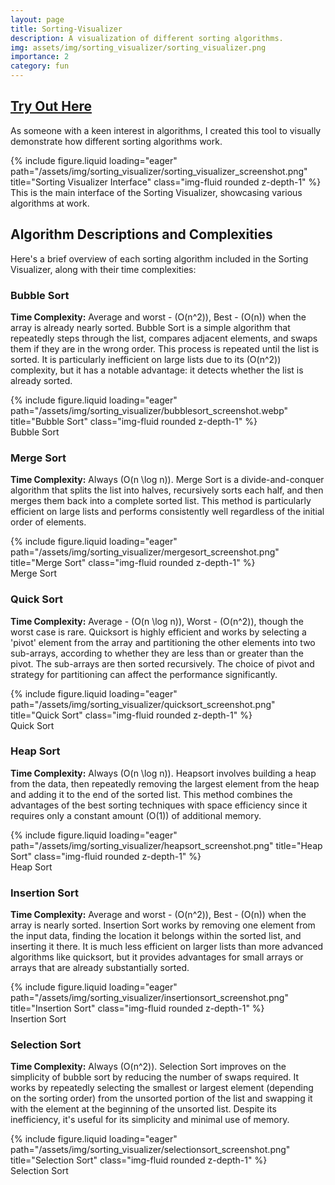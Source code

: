 ```yaml
---
layout: page
title: Sorting-Visualizer
description: A visualization of different sorting algorithms.
img: assets/img/sorting_visualizer/sorting_visualizer.png
importance: 2
category: fun
---
```


## [Try Out Here](https://adrianoweid.github.io/sorting-visualizer/)

As someone with a keen interest in algorithms, I created this tool to visually demonstrate how different sorting algorithms work.

<div class="row justify-content-sm-center">
    <div class="col-sm-8 mt-3 mt-md-0">
        {% include figure.liquid loading="eager" path="/assets/img/sorting_visualizer/sorting_visualizer_screenshot.png" title="Sorting Visualizer Interface" class="img-fluid rounded z-depth-1" %}
    </div>
</div>
<div class="caption">
    This is the main interface of the Sorting Visualizer, showcasing various algorithms at work.
</div>

## Algorithm Descriptions and Complexities

Here's a brief overview of each sorting algorithm included in the Sorting Visualizer, along with their time complexities:

### Bubble Sort
**Time Complexity:** Average and worst - \(O(n^2)\), Best - \(O(n)\) when the array is already nearly sorted.
Bubble Sort is a simple algorithm that repeatedly steps through the list, compares adjacent elements, and swaps them if they are in the wrong order. This process is repeated until the list is sorted. It is particularly inefficient on large lists due to its \(O(n^2)\) complexity, but it has a notable advantage: it detects whether the list is already sorted.

<div class="row justify-content-sm-center">
    <div class="col-sm-8 mt-3 mt-md-0">
        {% include figure.liquid loading="eager" path="/assets/img/sorting_visualizer/bubblesort_screenshot.webp" title="Bubble Sort" class="img-fluid rounded z-depth-1" %}
    </div>
</div>
<div class="caption">
    Bubble Sort
</div>

### Merge Sort
**Time Complexity:** Always \(O(n \log n)\).
Merge Sort is a divide-and-conquer algorithm that splits the list into halves, recursively sorts each half, and then merges them back into a complete sorted list. This method is particularly efficient on large lists and performs consistently well regardless of the initial order of elements.

<div class="row justify-content-sm-center">
    <div class="col-sm-8 mt-3 mt-md-0">
        {% include figure.liquid loading="eager" path="/assets/img/sorting_visualizer/mergesort_screenshot.png" title="Merge Sort" class="img-fluid rounded z-depth-1" %}
    </div>
</div>
<div class="caption">
    Merge Sort
</div>

### Quick Sort
**Time Complexity:** Average - \(O(n \log n)\), Worst - \(O(n^2)\), though the worst case is rare.
Quicksort is highly efficient and works by selecting a 'pivot' element from the array and partitioning the other elements into two sub-arrays, according to whether they are less than or greater than the pivot. The sub-arrays are then sorted recursively. The choice of pivot and strategy for partitioning can affect the performance significantly.

<div class="row justify-content-sm-center">
    <div class="col-sm-8 mt-3 mt-md-0">
        {% include figure.liquid loading="eager" path="/assets/img/sorting_visualizer/quicksort_screenshot.png" title="Quick Sort" class="img-fluid rounded z-depth-1" %}
    </div>
</div>
<div class="caption">
    Quick Sort
</div>

### Heap Sort
**Time Complexity:** Always \(O(n \log n)\).
Heapsort involves building a heap from the data, then repeatedly removing the largest element from the heap and adding it to the end of the sorted list. This method combines the advantages of the best sorting techniques with space efficiency since it requires only a constant amount \(O(1)\) of additional memory.

<div class="row justify-content-sm-center">
    <div class="col-sm-8 mt-3 mt-md-0">
        {% include figure.liquid loading="eager" path="/assets/img/sorting_visualizer/heapsort_screenshot.png" title="Heap Sort" class="img-fluid rounded z-depth-1" %}
    </div>
</div>
<div class="caption">
    Heap Sort
</div>

### Insertion Sort
**Time Complexity:** Average and worst - \(O(n^2)\), Best - \(O(n)\) when the array is nearly sorted.
Insertion Sort works by removing one element from the input data, finding the location it belongs within the sorted list, and inserting it there. It is much less efficient on larger lists than more advanced algorithms like quicksort, but it provides advantages for small arrays or arrays that are already substantially sorted.

<div class="row justify-content-sm-center">
    <div class="col-sm-8 mt-3 mt-md-0">
        {% include figure.liquid loading="eager" path="/assets/img/sorting_visualizer/insertionsort_screenshot.png" title="Insertion Sort" class="img-fluid rounded z-depth-1" %}
    </div>
</div>
<div class="caption">
    Insertion Sort
</div>

### Selection Sort
**Time Complexity:** Always \(O(n^2)\).
Selection Sort improves on the simplicity of bubble sort by reducing the number of swaps required. It works by repeatedly selecting the smallest or largest element (depending on the sorting order) from the unsorted portion of the list and swapping it with the element at the beginning of the unsorted list. Despite its inefficiency, it's useful for its simplicity and minimal use of memory.

<div class="row justify-content-sm-center">
    <div class="col-sm-8 mt-3 mt-md-0">
        {% include figure.liquid loading="eager" path="/assets/img/sorting_visualizer/selectionsort_screenshot.png" title="Selection Sort" class="img-fluid rounded z-depth-1" %}
    </div>
</div>
<div class="caption">
    Selection Sort
</div>
